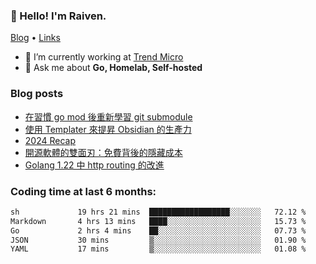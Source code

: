 <!-- ![Codewars](https://www.codewars.com/users/omegaatt36/badges/small) -->
### 👋 Hello! I'm Raiven.
[Blog](https://www.omegaatt.com) • [Links](https://link.omegaatt.com)

- 🔭 I’m currently working at [Trend Micro](https://www.trendmicro.com)
- 💬 Ask me about **Go, Homelab, Self-hosted**

### Blog posts
<!-- BLOG-POST-LIST:START -->
- [在習慣 go mod 後重新學習 git submodule](https://www.omegaatt.com/blogs/develop/2025/git_submodule_turorial/)
- [使用 Templater 來提昇 Obsidian 的生產力](https://www.omegaatt.com/blogs/develop/2025/use_obsidian_templater_to_get_more_productivity/)
- [2024 Recap](https://www.omegaatt.com/blogs/develop/2024/2024_recap/)
- [開源軟體的雙面刃：免費背後的隱藏成本](https://www.omegaatt.com/blogs/develop/2024/the_double_edged_sword_of_open_source_software.md/)
- [Golang 1.22 中 http routing 的改進](https://www.omegaatt.com/blogs/develop/2024/golang_http_routing_122/)
<!-- BLOG-POST-LIST:END -->

### Coding time at last 6 months:
<!--START_SECTION:waka-->

```txt
sh             19 hrs 21 mins  ██████████████████░░░░░░░   72.12 %
Markdown       4 hrs 13 mins   ████░░░░░░░░░░░░░░░░░░░░░   15.73 %
Go             2 hrs 4 mins    ██░░░░░░░░░░░░░░░░░░░░░░░   07.73 %
JSON           30 mins         ▒░░░░░░░░░░░░░░░░░░░░░░░░   01.90 %
YAML           17 mins         ▒░░░░░░░░░░░░░░░░░░░░░░░░   01.08 %
```

<!--END_SECTION:waka-->
